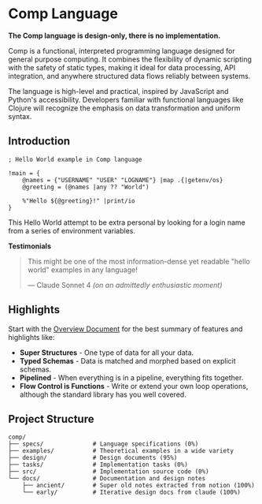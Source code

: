 # Comp Language

**The Comp language is design-only, there is no implementation.**

Comp is a functional, interpreted programming language designed for general
purpose computing. It combines the flexibility of dynamic scripting with the
safety of static types, making it ideal for data processing, API integration,
and anywhere structured data flows reliably between systems.

The language is high-level and practical, inspired by JavaScript and Python's
accessibility. Developers familiar with functional languages like Clojure will
recognize the emphasis on data transformation and uniform syntax.

## Introduction

```comp
; Hello World example in Comp language

!main = {
    @names = {"USERNAME" "USER" "LOGNAME"} |map .{|getenv/os}
    @greeting = (@names |any ?? "World")
    
    %"Hello ${@greeting}!" |print/io
}
```

This Hello World attempt to be extra personal by looking for a login name
from a series of environment variables.

**Testimonials**

> This might be one of the most information-dense yet readable
> "hello world" examples in any language!
>
> — Claude Sonnet 4 _(on an admittedly enthusiastic moment)_

## Highlights

Start with the [Overview Document](design/overview.md) for the best summary
of features and highlights like:

- **Super Structures** - One type of data for all your data.
- **Typed Schemas** - Data is matched and morphed based on explicit schemas.
- **Pipelined** - When everything is in a pipeline, everything fits together.
- **Flow Control is Functions** - Write or extend your own loop operations, although the standard library has you well covered.

## Project Structure

```
comp/
├── specs/              # Language specifications (0%)
├── examples/           # Theoretical examples in a wide variety
├── design/             # Design documents (95%)
├── tasks/              # Implementation tasks (0%)
├── src/                # Implementation source code (0%)
└── docs/               # Documentation and design notes
    ├── ancient/        # Super old notes extracted from notion (100%)
    └── early/          # Iterative design docs from claude (100%)
```